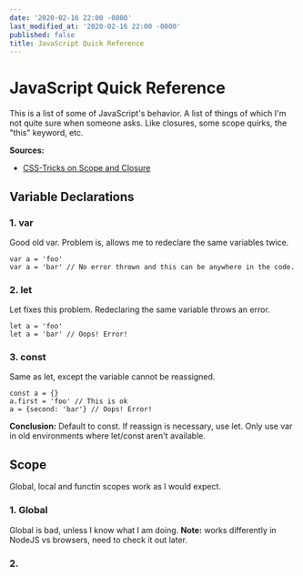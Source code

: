 ```yaml
---
date: '2020-02-16 22:00 -0800'
last_modified_at: '2020-02-16 22:00 -0800'
published: false
title: JavaScript Quick Reference
---
```

# JavaScript Quick Reference

This is a list of some of JavaScript's behavior. A list of things of which I'm not quite sure when someone asks. Like closures, some scope quirks, the "this" keyword, etc.

__Sources:__
- [CSS-Tricks on Scope and Closure](https://css-tricks.com/javascript-scope-closures)

## Variable Declarations

### 1. var

Good old var. Problem is, allows me to redeclare the same variables twice.

```
var a = 'foo'
var a = 'bar' // No error thrown and this can be anywhere in the code.
```

### 2. let

Let fixes this problem. Redeclaring the same variable throws an error.

```
let a = 'foo'
let a = 'bar' // Oops! Error!
```

### 3. const

Same as let, except the variable cannot be reassigned.

```
const a = {}
a.first = 'foo' // This is ok
a = {second: 'bar'} // Oops! Error!
```

__Conclusion:__ Default to const. If reassign is necessary, use let. Only use var in old environments where let/const aren't available.

## Scope

Global, local and functin scopes work as I would expect.
### 1. Global

Global is bad, unless I know what I am doing. __Note:__ works differently in NodeJS vs browsers, need to check it out later.

### 2. 